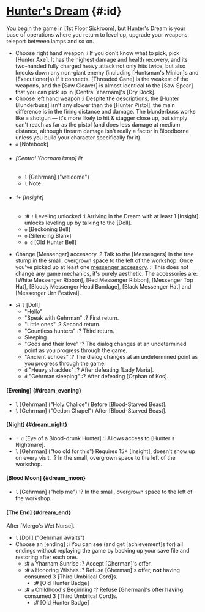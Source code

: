 # [Hunter's Dream](@) {#:id}
You begin the game in [1st Floor Sickroom], but Hunter's Dream is your base of operations where you return to level up, upgrade your weapons, teleport between lamps and so on.

- Choose right hand weapon
  :i If you don't know what to pick, pick [Hunter Axe]. It has the highest damage and health recovery, and its two-handed fully charged heavy attack not only hits twice, but also knocks down any non-giant enemy (including [Huntsman's Minion]s and [Executioner]s) if it connects. [Threaded Cane] is the weakest of the weapons, and the [Saw Cleaver] is almost identical to the [Saw Spear] that you can pick up in [Central Yharnam]'s [Dry Dock].
- Choose left hand weapon
  :i Despite the descriptions, the [Hunter Blunderbuss] isn't any slower than the [Hunter Pistol], the main difference is in the firing distance and damage. The blunderbuss works like a shotgun — it's more likely to hit & stagger close up, but simply can't reach as far as the pistol (and does less damage at medium distance, although firearm damage isn't really a factor in Bloodborne unless you build your character specifically for it).
- `o` [Notebook]

+ ###### [Central Yharnam lamp] lit
  - `l` [Gehrman] ("welcome")
  - `l` Note

- ######  1+ [Insight]
  - :# `!` Leveling unlocked
    :i Arriving in the Dream with at least 1 [Insight] unlocks leveling up by talking to the [Doll].
  - `o` [Beckoning Bell]
  - `o` [Silencing Blank]
  - `o d` [Old Hunter Bell]
  
+ Change [Messenger] accessory
  :? Talk to the [Messengers] in the tree stump in the small, overgrown space to the left of the workshop.
  Once you've picked up at least one [messenger accessory](messenger_items).
  :i This does not change any game mechanics, it's purely aesthetic. The accessories are: [White Messenger Ribbon], [Red Messenger Ribbon], [Messenger Top Hat], [Bloody Messenger Head Bandage], [Black Messenger Hat] and [Messenger Urn Festival].
  
- :# `l` [Doll]
  - "Hello"
  - "Speak with Gehrman"
    :? First return.
  - "Little ones"
    :? Second return.
  - "Countless hunters"
    :? Third return.
  - Sleeping
  - "Gods and their love"
    :? The dialog changes at an undetermined point as you progress through the game.
  - "Ancient echoes"
    :? The dialog changes at an undetermined point as you progress through the game.
  - `d` "Heavy shackles"
    :? After defeating [Lady Maria].
  - `d` "Gehrman sleeping"
    :? After defeating [Orphan of Kos].

#### [Evening] {#dream_evening}
  - `l` [Gehrman] ("Holy Chalice")
    Before [Blood-Starved Beast].
  - `l` [Gehrman] ("Oedon Chapel")
    After [Blood-Starved Beast].

#### [Night] {#dream_night}
  - `! d` [Eye of a Blood-drunk Hunter]
    :i Allows access to [Hunter's Nightmare].
  - `l` [Gehrman] ("too old for this")
    Requires 15+ [Insight], doesn't show up on every visit.
    :? In the small, overgrown space to the left of the workshop.

#### [Blood Moon] {#dream_moon}
  - `l` [Gehrman] ("help me")
    :? In the small, overgrown space to the left of the workshop.
    
#### [The End] {#dream_end}
  After [Mergo's Wet Nurse].
  - `l` [Doll] ("Gehrman awaits")
  - Choose an [ending]
    :i You can see (and get [achievement]s for) all endings without replaying the game by backing up your save file and restoring after each one.
    - :# `a` Yharnam Sunrise
      :? Accept [Gherman]'s offer.
    - :# `a` Honoring Wishes
      :? Refuse [Gherman]'s offer, **not** having consumed 3 [Third Umbilical Cord]s.
      - :# [Old Hunter Badge]
    - :# `a` Childhood's Beginning
      :? Refuse [Gherman]'s offer **having** consumed 3 [Third Umbilical Cord]s.
      - :# [Old Hunter Badge]    